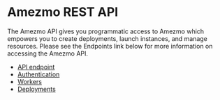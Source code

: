 # Amezmo REST API

The Amezmo API gives you programmatic access to Amezmo which empowers you to create deployments,
launch instances, and manage resources. Please see the Endpoints link below for more information 
on accessing the Amezmo API.


- [API endpoint](/docs/api/endpoints)
- [Authentication](/docs/api/authentication)
- [Workers](/docs/api/workers)
- [Deployments](/docs/api/deployments)
